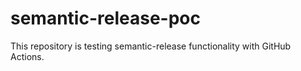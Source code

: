 # semantic-release-poc
This repository is testing semantic-release functionality with GitHub Actions.
